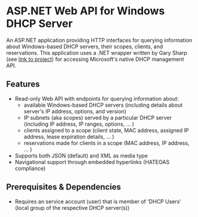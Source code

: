 # ASP.NET Web API for Windows DHCP Server
An ASP.NET application providing HTTP interfaces for querying information about Windows-based DHCP servers, their scopes, clients, and reservations.
This application uses a .NET wrapper written by Gary Sharp (see [link to project](https://github.com/garysharp/DhcpServerApi)) for accessing Microsoft's native DHCP management API.

## Features
- Read-only Web API with endpoints for querying information about:
  - available Windows-based DHCP servers (including details about server's IP address, options, and version) 
  - IP subnets (aka scopes) served by a particular DHCP server (including IP address, IP ranges, options, ... )
  - clients assigned to a scope (client state, MAC address, assigned IP address, lease expiration details, ... )
  - reservations made for clients in a scope (MAC address, IP address, ... )
- Supports both JSON (default) and XML as media type
- Navigational support through embedded hyperlinks (HATEOAS compliance)

## Prerequisites & Dependencies
- Requires an service account (user) that is member of 'DHCP Users' (local group of the respective DHCP server(s))
